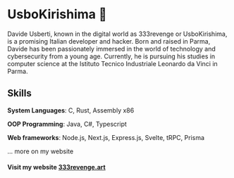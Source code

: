 # UsboKirishima 🍇

Davide Usberti, known in the digital world as 333revenge or UsboKirishima, is a promising Italian developer and hacker. Born and raised in Parma, Davide has been passionately immersed in the world of technology and cybersecurity from a young age. Currently, he is pursuing his studies in computer science at the Istituto Tecnico Industriale Leonardo da Vinci in Parma.

## Skills
**System Languages**: C, Rust, Assembly x86

**OOP Programming**: Java, C#, Typescript

**Web frameworks**: Node.js, Next.js, Express.js, Svelte, tRPC, Prisma

... more on my website



#### Visit my website [333revenge.art](https://333revenge.art)<br/>
